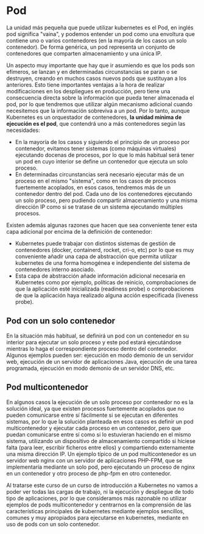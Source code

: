 # Pod

La unidad más pequeña que puede utilizar kubernetes es el Pod, en
inglés pod significa "vaina", y podemos entender un pod como una
envoltura que contiene uno o varios contenedores (en la mayoría de los
casos un solo contenedor). De forma genérica, un pod representa un
conjunto de contenedores que comparten almacenamiento y una única
IP.

Un aspecto muy importante que hay que ir asumiendo es que los pods son
efímeros, se lanzan y en determinadas circunstancias se paran o se
destruyen, creando en muchos casos nuevos pods que sustituyan a los
anteriores. Esto tiene importantes ventajas a la hora de realizar
modificaciones en los despliegues en producción, pero tiene una
consecuencia directa sobre la información que pueda tener almacenada
el pod, por lo que tendremos que utilizar algún mecanismo adicional
cuando necesitemos que la información sobreviva a un pod. Por lo
tanto, aunque Kubernetes es un orquestador de contenedores, **la
unidad mínima de ejecución es el pod**, que contendrá uno a más
contenedores según las necesidades:

* En la mayoría de los casos y siguiendo el principio de un proceso
  por contenedor, evitamos tener sistemas (como máquinas virtuales)
  ejecutando docenas de procesos, por lo que lo más habitual será
  tener un pod en cuyo interior se define un contenedor que ejecuta un
  solo proceso.
* En determinadas circunstancias será necesario ejecutar más de un
  proceso en el mismo "sistema", como en los casos de procesos
  fuertemente acoplados, en esos casos, tendremos más de un
  contenedor dentro del pod. Cada uno de los contenedores ejecutando
  un solo proceso, pero pudiendo compartir almacenamiento y una misma
  dirección IP como si se tratase de un sistema ejecutando múltiples
  procesos.

Existen además algunas razones que hacen que sea conveniente tener
esta capa adicional por encima de la definición de contenedor:

* Kubernetes puede trabajar con distintos sistemas de gestión de
  contenedores (docker, containerd, rocket, cri-o, etc) por lo que es
  muy conveniente añadir una capa de abstracción que permita utilizar
  kubernetes de una forma homogénea e independiente del sistema de
  contenedores interno asociado.
* Esta capa de abstracción añade información adicional necesaria en
  Kubernetes como por ejemplo, políticas de reinicio, comprobaciones
  de que la aplicación esté inicializada (readiness probe) o
  comprobaciones de que la aplicación haya realizado alguna acción
  especificada (liveness probe).

## Pod con un solo contenedor

En la situación más habitual, se definirá un pod con un contenedor en
su interior para ejecutar un solo proceso y este pod estará
ejecutándose mientras lo haga el correspondiente proceso dentro del
contenedor. Algunos ejemplos pueden ser: ejecución en modo demonio
de un servidor web, ejecución de un servidor de aplicaciones Java,
ejecución de una tarea programada, ejecución en modo demonio de un
servidor DNS, etc.

## Pod multicontenedor

En algunos casos la ejecución de un solo proceso por contenedor no es
la solución ideal, ya que existen procesos fuertemente acoplados que
no pueden comunicarse entre sí fácilmente si se ejecutan en diferentes
sistemas, por lo que la solución planteada en esos casos es definir un
pod multicontenedor y ejecutar cada proceso en un contenedor, pero que
puedan comunicarse entre sí como si lo estuvieran haciendo en el mismo
sistema, utilizando un dispositivo de almacenamiento compartido si
hiciese falta (para leer, escribir ficheros entre ellos) y
compartiendo externamente una misma dirección IP. Un ejemplo típico de
un pod multicontenedor es un servidor web nginx con un servidor de
aplicaciones PHP-FPM, que se implementaría mediante un solo pod, pero
ejecutando un proceso de nginx en un contenedor y otro proceso de
php-fpm en otro contenedor.

Al tratarse este curso de un curso de introducción a Kubernetes no
vamos a poder ver todas las cargas de trabajo, ni la ejecución y
despliegue de todo tipo de aplicaciones, por lo que consideramos más
razonable no utilizar ejemplos de pods multicontenedor y centrarnos en
la comprensión de las características principales de kubernetes
mediante ejemplos sencillos, comunes y muy apropiados para ejecutarse
en kubernetes, mediante en uso de pods con un solo contenedor.
